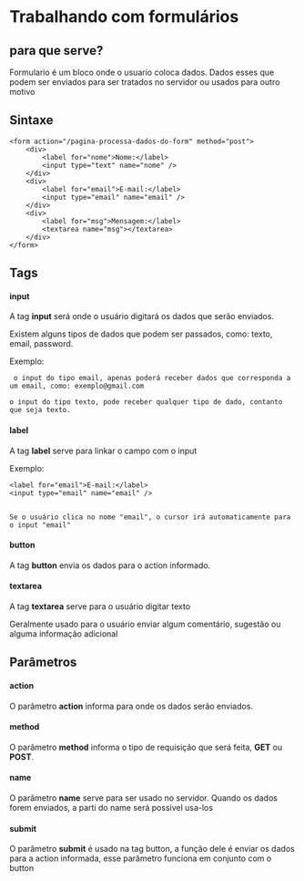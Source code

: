 # Trabalhando com formulários

## para que serve?
<p>Formulario é um bloco onde o usuario coloca dados. Dados esses que podem ser enviados para ser tratados no servidor ou usados para outro motivo</p>

## Sintaxe

```
<form action="/pagina-processa-dados-do-form" method="post">
    <div>
        <label for="nome">Nome:</label>
        <input type="text" name="nome" />
    </div>
    <div>
        <label for="email">E-mail:</label>
        <input type="email" name="email" />
    </div>
    <div>
        <label for="msg">Mensagem:</label>
        <textarea name="msg"></textarea>
    </div>
</form>
```

## Tags
#### input
<p>A tag <strong>input</strong> será onde o usuário digitará os dados que serão enviados.</p>
<p>Existem alguns tipos de dados que podem ser passados, como: texto, email, password.</p>

<p>Exemplo:

     o input do tipo email, apenas poderá receber dados que corresponda a um email, como: exemplo@gmail.com

    o input do tipo texto, pode receber qualquer tipo de dado, contanto que seja texto.
</p>

#### label
<p>A tag <strong>label</strong> serve para linkar o campo com o input</p>
<p>Exemplo:
    
    <label for="email">E-mail:</label>
    <input type="email" name="email" />
    

    Se o usuário clica no nome "email", o cursor irá automaticamente para o input "email"
</p>

#### button
<p>A tag <strong>button</strong> envia os dados para o action informado.</p>

#### textarea
<p>A tag <strong>textarea</strong> serve para o usuário digitar texto</p>
<p>Geralmente usado para o usuário enviar algum comentário, sugestão ou alguma informação adicional</p>

## Parâmetros

#### action
<p>O parâmetro <strong>action</strong> informa para onde os dados serão enviados.</p>

#### method
<p>O parâmetro <strong>method</strong> informa o tipo de requisição que será feita, <strong>GET</strong> ou <strong>POST</strong>.</p>

#### name
<p>O parâmetro <strong>name</strong> serve para ser usado no servidor.
Quando os dados forem enviados, a parti do name será possivel usa-los</p>

#### submit
<p>O parâmetro <strong>submit</strong> é usado na tag button, a função dele é enviar os dados para a action informada, esse parâmetro funciona em conjunto com o button</p>